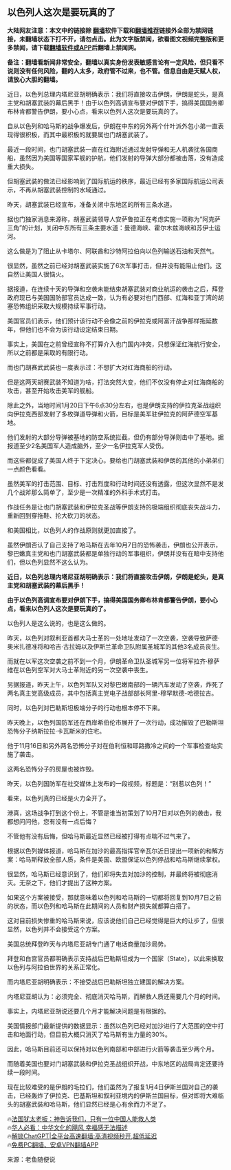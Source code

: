  <!-- 面包屑导航 --> <h2>以色列人这次是要玩真的了</h2> <p class="notice"><b>大陆网友注意：本文中的链接除 <a href="https://github.com/bannedbook/fanqiang" >翻墙</a>软件下载和<a href="https://github.com/killgcd/justmysocks/blob/master/README.md">翻墙推荐</a>链接外全部为禁网链接，未翻墙状态下打不开，请勿点击。此为文字版禁闻，欲看图文视频完整版和更多禁闻，请下载<a href="https://github.com/bannedbook/fanqiang">翻墙软件或APP</a>后翻墙上禁闻网。</p><p>备注：翻墙看新闻非常安全，翻墙以真实身份发表敏感言论有一定风险，但只看不说则没有任何风险，翻的人太多，政府管不过来，也不管。信息自由是天赋人权，请放心大胆的翻墙。</b></p>  <div class="entry"> <p id="summary">近日，以色列总理内塔尼亚胡明确表示：我们将直接攻击伊朗，伊朗是蛇头，是真主党和胡塞武装的幕后黑手！由于以色列高调宣布要对伊朗下手，搞得美国国务卿布林肯都警告伊朗，要小心点，看来以色列人这次是要玩真的了。</p> <p>自从以色列和哈马斯的战争爆发后，伊朗在中东的另外两个什叶派外包小弟一直表现得很积极，而其中最积极的就要属也门胡塞武装了。</p> <p>最近一段时间，也门胡塞武装一直在红海附近通过发射导弹和无人机袭扰各国商船，虽然因为美国等国家军舰的护航，他们发射的导弹大部分都被击落，没有造成重大损失。</p> <p>但胡塞武装的做法已经影响到了国际航运的秩序，最近已经有多家国际航运公司表示，不再从胡塞武装控制的水域通过。</p> <p>昨天，胡塞武装已经宣布，准备关闭中东地区的所有三条水道。</p> <p>据也门独家消息来源称，胡塞武装领导人安萨鲁拉正在考虑实施一项称为&#8221;阿克萨三角&#8221;的计划，关闭中东所有三条主要水道：曼德海峡、霍尔木兹海峡和苏伊士运河。</p> <p>这么做是为了阻止从卡塔尔、阿联酋和沙特阿拉伯向以色列输送石油和天然气。</p> <p>很显然，虽然之前已经对胡塞武装实施了6次军事打击，但并没有能阻止他们。这自然让美国人很恼火。</p> <p>据报道，在连续十天的导弹和空袭未能结束胡塞武装对商业航运的袭击之后，拜登政府现已与美国国防部官员达成一致，认为有必要对也门西部、红海和亚丁湾的胡塞恐怖组织采取大规模持续军事行动。</p> <p>美国官员们表示，他们预计该行动不会像之前的伊拉克或阿富汗战争那样拖延数年，但他们也不会为该行动设定结束日期。</p> <p>事实上，美国在之前曾经宣称不打算介入也门国内冲突，只想保证红海航行安全，所以之前都是采取的有限行动。</p> <p>而也门胡赛武武装也一度表示过：不想扩大对红海商船的行动。</p> <p>但是这两天胡赛武装不知道为啥，打法突然大变，他们不仅没有停止对红海商船的攻击，甚至开始攻击美军的舰船。</p> <p>除此之外，当地时间1月20日下午6点30分左右，也是伊朗支持的伊拉克圣战组织向伊拉克西部发射了多枚弹道导弹和火箭，目标是美军驻伊拉克的阿萨德空军基地。</p> <p>他们发射的大部分导弹被基地的防空系统拦截，但仍有部分导弹则击中了基地。据报道至少2名美国军人造成脑外，至少一名伊拉克军人受伤。</p> <p>而这些都促成了美国人终于下定决心，要给也门胡塞武装和伊朗的其他的小弟弟们一点颜色看看。</p> <p>虽然美军的打击范围、目标、打击烈度和行动时间还没有透露，但这次显然不是发几个战斧那么简单了，至少是一次精准的外科手术式打击。</p> <p>作战任务是让也门胡塞武装和伊拉克圣战等伊朗支持的极端组织彻底丧失战斗力，重新回到穿拖鞋、抡大砍刀的状态。</p> <p>和美国相比，以色列人的作战原则就更加直接了。</p> <p>虽然伊朗否认了自己支持了哈马斯在去年10月7日的恐怖袭击，伊朗也公开表示，黎巴嫩真主党和也门胡塞武装都是单独行动的军事组织，伊朗并没有在暗中支持他们，但以色列显然不这么认为。</p> <p><strong>近日，以色列总理内塔尼亚胡明确表示：我们将直接攻击伊朗，伊朗是蛇头，是真主党和胡塞武装的幕后黑手！</strong></p> <p><strong>由于以色列高调宣布要对伊朗下手，搞得美国国务卿布林肯都警告伊朗，要小心点，看来以色列人这次是要玩真的了。</strong></p> <p>以色列人是这么说的，也是这么做的。</p> <p>昨天，以色列对叙利亚首都大马士革的一处地址发动了一次空袭，空袭导致萨德·奥米扎德准将和哈吉·古拉姆以及伊斯兰革命卫队附属圣城军的其他3名成员丧生。</p>  <p>而就在以军这次空袭之前不到一个月，伊朗革命卫队圣城军另一位将军拉齐·穆萨维在以色列空军对大马士革附近的另一次空袭中丧生。</p> <p>另据报道，昨天上午，以色列军队又对黎巴嫩南部的一辆汽车发动了空袭，炸死了两名真主党高级成员，其中包括真主党电子战部部长阿里-穆罕默德-哈德拉吉。</p> <p>同时，以色列对巴勒斯坦极端分子的行动也根本停不下来。</p> <p>昨天晚上，以色列国防军还在西岸希伯伦市展开了一次行动，成功摧毁了巴勒斯坦恐怖分子纳斯拉拉·卡瓦斯米的住宅。</p> <p>他于11月16日和另外两名恐怖分子对在伯利恒和耶路撒冷之间的一个军事检查站实施了袭击。</p> <p>这两名恐怖分子的房屋也被炸毁。</p> <p>昨天，以色列国防军在社交媒体上发布的一段视频，标题是：“别惹以色列！”</p> <p>看来，以色列真的已经是火力全开了。</p> <p>港真，这场战争打到这个份上，不管是谁当初策划了10月7日对以色列的袭击，我都想问问他，您有没有一点后悔？</p> <p>不管他有没有后悔，但哈马斯最近显然已经被打得有点喘不过气来了。</p> <p>根据以色列媒体报道，哈马斯在加沙的最高指挥官辛瓦尔近日提出一项新的和解方案：哈马斯释放全部人质，条件是美国、欧盟保证以色列停战和哈马斯继续掌权。</p> <p>很显然，哈马斯已经意识到了，他们即将失去对加沙的控制，并最终将被彻底消灭。无奈之下，他们才提出了这种方案。</p>  <p>如果这个方案被接受，那就意味着以色列和哈马斯的一切都将回复到10月7日之前的状态，而以色列和哈马斯在此期间的人员和财产损失就都算白搭了。</p> <p>这对目前损失惨重的哈马斯来说，应该说他们自己已经觉得是巨大的让步了，但很显然，以色列并不会接受这个方案。</p> <p>美国总统拜登昨天与内塔尼亚胡专门通了电话商量加沙局势。</p> <p>拜登和白宫官员都明确表示支持战后巴勒斯坦成为一个国家（State），以此来换取以色列与阿拉伯世界的关系正常化。</p> <p>而内塔尼亚胡明确表示：不接受战后巴勒斯坦独立建国的解决方案。</p> <p>内塔尼亚胡认为：必须完全、彻底消灭哈马斯，而解救人质还需要几个月的时间。</p> <p>事实上，内塔尼亚胡说还要几个月才能解决问题是有根据的。</p> <p>美国情报部门最新提供的数据显示：虽然以色列已经对加沙进行了大范围的空中打击和地面行动，但目前大概只消灭了哈马斯有生力量的30%。</p> <p>因此，哈马斯目前还可以保持对以色列南部和中部进行火箭等袭击至少两个月。</p> <p>而随着美国也要对门胡塞武装和伊拉克圣战组织开战，中东地区的战局肯定还要持续一段时间。</p> <p>现在比较难受的是伊朗的毛拉们，他们虽然为了报复1月4日伊斯兰国对自己的袭击，已经轰炸了伊拉克、巴基斯坦和叙利亚境内的伊斯兰国目标，但对即将大难临头的胡塞武装和哈马斯，他们显然已经是心有余而力不足了。</p> <!--<div id="taboola-mid-1"></div>--><p class="texttj"> 🔥<a href="https://www.bannedbook.org/bnews/ssgc/20230219/1850782.html" target="_blank">法国犹太老板：神告诉我们，只有一位中国人能救人类</a><br/> 🔥<a href="https://www.bannedbook.org/bnews/comments/20220220/1694796.html" target="_blank">华人必看：中华文化的飓风 幸福感无法描述</a><br/> 🔥<a href="https://github.com/bannedbook/fanqiang/wiki/V2ray%E6%9C%BA%E5%9C%BA" target="_blank">解锁ChatGPT|全平台高速翻墙:高清视频秒开,超低延迟</a><br/> 🔥<a href="https://github.com/bannedbook/fanqiang/wiki/%E7%A6%81%E9%97%BB%E7%BD%91%E5%AE%89%E5%8D%93%E7%BF%BB%E5%A2%99%E6%96%B0%E9%97%BBAPP" target="_blank">免费PC翻墙、安卓VPN翻墙APP</a><br/> </p> <p class="src-info">来源：老鱼随便说 </p><a name='sharetosocial'></a> <div style="margin-bottom:5px;padding-bottom:5px;clear:both"> <div id="archive-pix-1" class="banner-ads"> <!-- AuctionX Display platform tag START --> <div id="27602x728x90x621x_ADSLOT1" clicktrack="%%CLICK_URL_ESC%%"></div>  <!-- AuctionX Display platform tag END --> </div> <div id="archive-pix-2" class="banner-ads"> <!-- AuctionX Display platform tag START --> <div id="27556x300x250x621x_ADSLOT1" clicktrack="%%CLICK_URL_ESC%%" style="margin:0 auto;text-align:center"></div>  <!-- AuctionX Display platform tag END --> </div> </div>  <div id="archive-pix-1" class="banner-ads"> <!-- AuctionX Display platform tag START --> <div id="27603x728x90x621x_ADSLOT1" clicktrack="%%CLICK_URL_ESC%%"></div>  <!-- AuctionX Display platform tag END --> </div> </div><!--END ENTRY--> 
